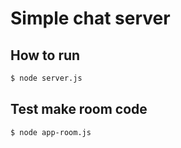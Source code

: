 # Simple chat server

## How to run
```bash
$ node server.js
```

## Test make room code
```bash
$ node app-room.js
```